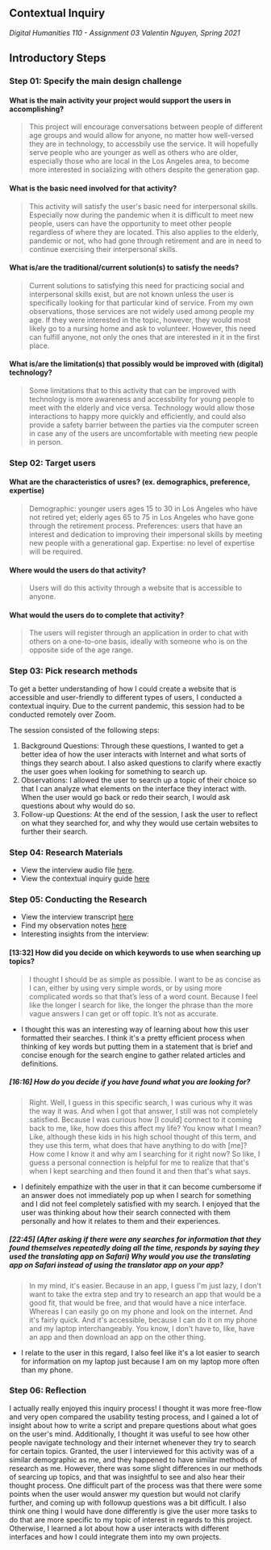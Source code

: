 ## Contextual Inquiry
*Digital Humanities 110 - Assignment 03*
*Valentin Nguyen, Spring 2021*

## Introductory Steps

### Step 01: Specify the main design challenge

#### What is the main activity your project would support the users in accomplishing?
> This project will encourage conversations between people of different age groups and would allow for anyone, no matter how well-versed they are in technology, to accessbily use the service. It will hopefully serve people who are younger as well as others who are older, especially those who are local in the Los Angeles area, to become more interested in socializing with others despite the generation gap.

#### What is the basic need involved for that activity?
> This activity will satisfy the user's basic need for interpersonal skills. Especially now during the pandemic when it is difficult to meet new people, users can have the opportunity to meet other people regardless of where they are located. This also applies to the elderly, pandemic or not, who had gone through retirement and are in need to continue exercising their interpersonal skills.

#### What is/are the traditional/current solution(s) to satisfy the needs?
> Current solutions to satisfying this need for practicing social and interpersonal skills exist, but are not known unless the user is specifically looking for that particular kind of service. From my own observations, those services are not widely used among people my age. If they were interested in the topic, however, they would most likely go to a nursing home and ask to volunteer. However, this need can fulfill anyone, not only the ones that are interested in it in the first place.

#### What is/are the limitation(s) that possibly would be improved with (digital) technology?
> Some limitations that to this activity that can be improved with technology is more awareness and accessbility for young people to meet with the elderly and vice versa. Technology would allow those interactions to happy more quickly and efficiently, and could also provide a safety barrier between the parties via the computer screen in case any of the users are uncomfortable with meeting new people in person.

### Step 02: Target users

#### What are the characteristics of usres? (ex. demographics, preference, expertise)
> Demographic: younger users ages 15 to 30 in Los Angeles who have not retired yet; elderly ages 65 to 75 in Los Angeles who have gone through the retirement process. 
> Preferences: users that have an interest and dedication to improving their impersonal skills by meeting new people with a generational gap.
> Expertise: no level of expertise will be required.

#### Where would the users do that activity?
> Users will do this activity through a website that is accessible to anyone.

#### What would the users do to complete that activity?
> The users will register through an application in order to chat with others on a one-to-one basis, ideally with someone who is on the opposite side of the age range. 

### Step 03: Pick research methods

To get a better understanding of how I could create a website that is accessible and user-friendly to different types of users, I conducted a contextual inquiry. Due to the current pandemic, this session had to be conducted remotely over Zoom.

The session consisted of the following steps:
1. Background Questions: Through these questions, I wanted to get a better idea of how the user interacts with Internet and what sorts of things they search about. I also asked questions to clarify where exactly the user goes when looking for something to search up.
2. Observations: I allowed the user to search up a topic of their choice so that I can analyze what elements on the interface they interact with. When the user would go back or redo their search, I would ask questions about why would do so.
3. Follow-up Questions: At the end of the session, I ask the user to reflect on what they searched for, and why they would use certain websites to further their search.

### Step 04: Research Materials

- View the interview audio file [here](https://drive.google.com/file/d/1CrhmYKrhHtn8G9VfcfAcLIIzYxYeYRap/view?usp=sharing).
- View the contextual inquiry guide [here](https://docs.google.com/document/d/1wq6b8jrqlhSrzWxGfvGwaJa-FQ1OZ2mR5S3VECelVQs/edit)

### Step 05: Conducting the Research

- View the interview transcript [here](https://docs.google.com/document/d/11-8BSNP4Ktr6IbHCrUACSyGqfaJxXaiF-s7ElSNFBdQ/edit)
- Find my observation notes [here](https://docs.google.com/document/d/1CeMtqomFWx3wJ_Ng632yY8wiZsL7HT6QaOLd5VK8wD8/edit)
- Interesting insights from the interview:

#### [13:32] How did you decide on which keywords to use when searching up topics?
> I thought I should be as simple as possible. I want to be as concise as I can, either by using very simple words, or by using more complicated words so that that’s less of a word count. Because I feel like the longer I search for like, the longer the phrase than the more vague answers I can get or off topic. It’s not as accurate.
> 
- I thought this was an interesting way of learning about how this user formatted their searches. I think it's a pretty efficient process when thinking of key words but putting them in a statement that is brief and concise enough for the search engine to gather related articles and definitions.

##### [16:16] How do you decide if you have found what you are looking for?
> Right. Well, I guess in this specific search, I was curious why it was the way it was. And when I got that answer, I still was not completely satisfied. Because I was curious how [I could] connect to it coming back to me, like, how does this affect my life? You know what I mean? Like, although these kids in his high school thought of this term, and they use this term, what does that have anything to do with [me]? How come I know it and why am I searching for it right now? So like, I guess a personal connection is helpful for me to realize that that's when I kept searching and then found it and then that's what says.

- I definitely empathize with the user in that it can become cumbersome if an answer does not immediately pop up when I search for something and I did not feel completely satisfied with my search. I enjoyed that the user was thinking about how their search connected with them personally and how it relates to them and their experiences.

##### [22:45] (After asking if there were any searches for information that they found themselves repeatedly doing all the time, responds by saying they used the translating app on Safari) Why would you use the translating app on Safari instead of using the translator app on your app?
> In my mind, it's easier. Because in an app, I guess I'm just lazy, I don't want to take the extra step and try to research an app that would be a good fit, that would be free, and that would have a nice interface. Whereas I can easily go on my phone and look on the internet. And it's fairly quick. And it's accessible, because I can do it on my phone and my laptop interchangeably. You know, I don't have to, like, have an app and then download an app on the other thing. 

- I relate to the user in this regard, I also feel like it's a lot easier to search for information on my laptop just because I am on my laptop more often than my phone.

### Step 06: Reflection
I actually really enjoyed this inquiry process! I thought it was more free-flow and very open compared the usability testing process, and I gained a lot of insight about how to write a script and prepare questions about what goes on the user's mind. Additionally, I thought it was useful to see how other people navigate technology and their internet whenever they try to search for certain topics. Granted, the user I interviewed for this activity was of a similar demographic as me, and they happened to have similar methods of research as me. However, there was some slight differences in our methods of searcing up topics, and that was insightful to see and also hear their thought process. One difficult part of the process was that there were some points when the user would answer my question but would not clarify further, and coming up with followup questions was a bit difficult. I also think one thing I would have done differently is give the user more tasks to do that are more specific to my topic of interest in regards to this project. Otherwise, I learned a lot about how a user interacts with different interfaces and how I could integrate them into my own projects.



